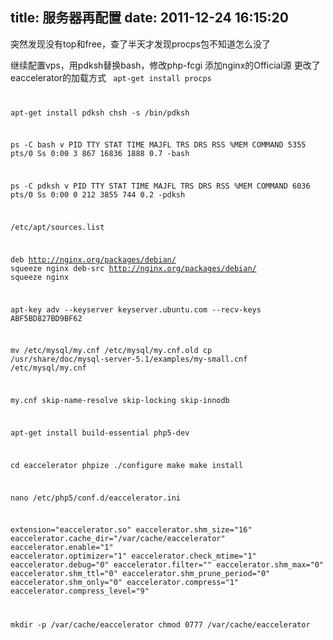 title: 服务器再配置
date: 2011-12-24 16:15:20
---

突然发现没有top和free，查了半天才发现procps包不知道怎么没了

继续配置vps，用pdksh替换bash，修改php-fcgi
添加nginx的Official源
更改了eaccelerator的加载方式
<code>
apt-get install procps

apt-get install pdksh
chsh -s /bin/pdksh

ps -C bash v
  PID TTY      STAT   TIME  MAJFL   TRS   DRS   RSS %MEM COMMAND
 5355 pts/0    Ss     0:00      3   867 16836  1888  0.7 -bash

ps -C pdksh v
  PID TTY      STAT   TIME  MAJFL   TRS   DRS   RSS %MEM COMMAND
 6036 pts/0    Ss     0:00      0   212  3855   744  0.2 -pdksh

/etc/apt/sources.list

deb http://nginx.org/packages/debian/ squeeze nginx
deb-src http://nginx.org/packages/debian/ squeeze nginx

apt-key adv --keyserver keyserver.ubuntu.com --recv-keys ABF5BD827BD9BF62

mv /etc/mysql/my.cnf /etc/mysql/my.cnf.old
cp /usr/share/doc/mysql-server-5.1/examples/my-small.cnf /etc/mysql/my.cnf

my.cnf
skip-name-resolve
skip-locking
skip-innodb

apt-get install build-essential php5-dev

cd eaccelerator
phpize
./configure
make
make install

nano /etc/php5/conf.d/eaccelerator.ini

extension="eaccelerator.so"
eaccelerator.shm_size="16"
eaccelerator.cache_dir="/var/cache/eaccelerator"
eaccelerator.enable="1"
eaccelerator.optimizer="1"
eaccelerator.check_mtime="1"
eaccelerator.debug="0"
eaccelerator.filter=""
eaccelerator.shm_max="0"
eaccelerator.shm_ttl="0"
eaccelerator.shm_prune_period="0"
eaccelerator.shm_only="0"
eaccelerator.compress="1"
eaccelerator.compress_level="9"

mkdir -p /var/cache/eaccelerator
chmod 0777 /var/cache/eaccelerator
</code>
